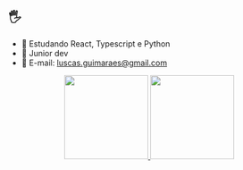 ## 🖐
  
- 📕 Estudando React, Typescript e Python
- 📗 Junior dev
- 📘 E-mail: luscas.guimaraes@gmail.com

<div align="center">
  <a href="https://github.com/zzziiro">
  <img height="150em" src="https://github-readme-stats.vercel.app/api?username=zzziiro&show_icons=true&theme=dracula&include_all_commits=true&count_private=true"/>
  <img height="150em" src="https://github-readme-stats.vercel.app/api/top-langs/?username=zzziiro&layout=compact&langs_count=7&theme=dracula"/> </div>
